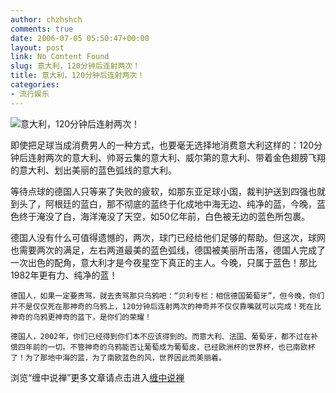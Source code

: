 ```yaml
---
author: chzhshch
comments: true
date: 2006-07-05 05:50:47+00:00
layout: post
link: No Content Found
slug: 意大利，120分钟后连射两次！
title: 意大利，120分钟后连射两次！
categories:
- 流行娱乐
---
```


			

                                                                    

![意大利，120分钟后连射两次！](http://simg.sinajs.cn/blog7style/images/common/sg_trans.gif)

                                                                    

                                                                    

   即使把足球当成消费男人的一种方式，也要毫无选择地消费意大利这样的：120分钟后连射两次的意大利、帅哥云集的意大利、威尔第的意大利、带着金色翅膀飞翔的意大利、划出美丽的蓝色弧线的意大利。

  等待点球的德国人只等来了失败的疲软，如那东亚足球小国，裁判护送到四强也就到头了，阿根廷的蓝白，那不彻底的蓝终于化成地中海无边、纯净的蓝，今晚，蓝色终于淹没了白，海洋淹没了天空，如50亿年前，白色被无边的蓝色所包裹。

  德国人没有什么可值得遗憾的，两次，球门已经给他们足够的帮助。但这次，球网也需要两次的满足，左右两道最美的蓝色弧线，德国被美丽所击落，德国人完成了一次出色的配角，意大利才是今夜星空下真正的主人。今晚，只属于蓝色！那比1982年更有力、纯净的蓝！

    德国人，如果一定要责骂，就去责骂那只乌鸦吧：“贝利专栏：相信德国葡萄牙”，但今晚，你们并不是仅仅死在那神奇的乌鸦上，120分钟后连射两次的神奇并不仅仅靠嘴就可以完成！死在比神奇的乌鸦更神奇的蓝下，是你们的荣耀！

    德国人，2002年，你们已经得到你们本不应该得到的。而意大利、法国、葡萄牙，都不过在补偿四年前的一切。不管神奇的乌鸦能否让葡萄成为葡萄皮，已经欧洲杯的世界杯，也已南欧杯了！为了那地中海的蓝，为了南欧蓝色的风，世界因此而美丽着。

浏览“缠中说禅”更多文章请点击进入[缠中说禅](http://blog.sina.com.cn/m/chzhshch)
